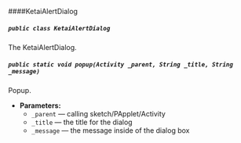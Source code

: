 ####KetaiAlertDialog

##### `public class KetaiAlertDialog`

The KetaiAlertDialog.

##### `public static void popup(Activity _parent, String _title, String _message)`

Popup.

 * **Parameters:**
   * `_parent` — calling sketch/PApplet/Activity
   * `_title` — the title for the dialog
   * `_message` — the message inside of the dialog box
